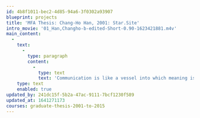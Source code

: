 ```yaml
---
id: 4b8f1011-bec2-4d85-94a6-3f0302a93907
blueprint: projects
title: 'MFA Thesis: Chang-Ho Han, 2001: Star.Site'
intro_movie: '01_Han,Changho-b-edited-Short-0.90-1623421881.m4v'
main_content:
  -
    text:
      -
        type: paragraph
        content:
          -
            type: text
            text: 'Communication is like a vessel into which meaning is poured and from which meaning is derived. By the choices designers make (to pour into the vessel what is needed) these become the impulses to stimulate the consumer''s imagination. My investigation is about stars as the material for consumption in this vessel of communication. The star-shape figure exists everywhere and persistently as an active visible element that is part of our global language, a form of expression used throughout social history. This thesis explores the socio-cultural implications of the star, and it use. Through the reinterpretation of its socio-cultural values, the thesis also produces new practical applications by integrating it with different socio-cultural hierarchies.'
    type: text
    enabled: true
updated_by: 241dc15f-5b2a-47ac-9111-7bcf1230f589
updated_at: 1641271173
courses: graduate-thesis-2001-to-2015
---
```

